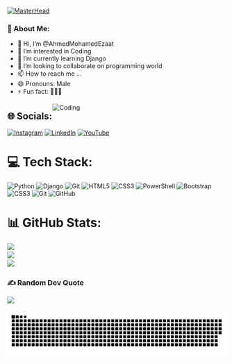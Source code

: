 [![MasterHead](https://camo.githubusercontent.com/700f2ecd2ca652d02ff0705ebdf8c4ee71dfbbe0d67fc02950f84eb251242ab9/68747470733a2f2f666972656261736573746f726167652e676f6f676c65617069732e636f6d2f76302f622f666c6578692d636f64696e672e61707073706f742e636f6d2f6f2f64656d706769372d35323066386435662d363364342d343435332d383832322d6462633134396165323766382e6769663f616c743d6d6564696126746f6b656e3d39316330633762322d393363332d343032392d623031312d316138373033633537333064)](https://ww38.rishavchanda.io/)

### 💫 About Me:
- 👋 Hi, I’m @AhmedMohamedEzaat
- 👀 I’m interested in Coding
- 🌱 I’m currently learning Django
- 💞️ I’m looking to collaborate on programming world
- 📫 How to reach me ...
- 😄 Pronouns: Male
- ⚡ Fun fact: 🌵🐱‍💻


<img align="right" alt="Coding" width="400" src="https://cdn.dribbble.com/users/1162077/screenshots/3848914/programmer.gif">



## 🌐 Socials:
[![Instagram](https://img.shields.io/badge/Instagram-%23E4405F.svg?logo=Instagram&logoColor=white)](https://instagram.com/https://www.Instagram.com/ahmed_m.ezaat ) [![LinkedIn](https://img.shields.io/badge/LinkedIn-%230077B5.svg?logo=linkedin&logoColor=white)](https://linkedin.com/in/https://www.linkedin.com/in/ahmed-mohamed-346b1a320/) [![YouTube](https://img.shields.io/badge/YouTube-%23FF0000.svg?logo=YouTube&logoColor=white)](https://www.youtube.com/@-nano) 


# 💻 Tech Stack:
![Python](https://img.shields.io/badge/python-3670A0?style=for-the-badge&logo=python&logoColor=ffdd54) ![Django](https://img.shields.io/badge/django-%23092E20.svg?style=for-the-badge&logo=django&logoColor=white) ![Git](https://img.shields.io/badge/git-%23F05033.svg?style=for-the-badge&logo=git&logoColor=white) ![HTML5](https://img.shields.io/badge/html5-%23E34F26.svg?style=for-the-badge&logo=html5&logoColor=white) ![CSS3](https://img.shields.io/badge/css3-%231572B6.svg?style=for-the-badge&logo=css3&logoColor=white) ![PowerShell](https://img.shields.io/badge/PowerShell-%235391FE.svg?style=for-the-badge&logo=powershell&logoColor=white) ![Bootstrap](https://img.shields.io/badge/bootstrap-%238511FA.svg?style=for-the-badge&logo=bootstrap&logoColor=white) ![CSS3](https://img.shields.io/badge/css3-%231572B6.svg?style=for-the-badge&logo=css3&logoColor=white) ![Git](https://img.shields.io/badge/git-%23F05033.svg?style=for-the-badge&logo=git&logoColor=white) ![GitHub](https://img.shields.io/badge/github-%23121011.svg?style=for-the-badge&logo=github&logoColor=white)


# 📊 GitHub Stats:
![](https://github-readme-stats.vercel.app/api?username=AhmedMohamedEzaat&theme=radical&hide_border=true&include_all_commits=true&count_private=true)<br/>
![](https://github-readme-streak-stats.herokuapp.com/?user=AhmedMohamedEzaat&theme=radical&hide_border=true)<br/>
![](https://github-readme-stats.vercel.app/api/top-langs/?username=AhmedMohamedEzaat&theme=radical&hide_border=true&include_all_commits=true&count_private=true&layout=compact)


  
### ✍️ Random Dev Quote
![](https://quotes-github-readme.vercel.app/api?type=horizontal&theme=radical)


 
 <img src="https://raw.githubusercontent.com/pythondeveloper6/pythondeveloper6/output/snake.svg" alt="Snake animation" />

<br/>



<!-- Proudly created with GPRM ( https://gprm.itsvg.in ) -->
<!---
AhmedMohamedEzaat/AhmedMohamedEzaat is a ✨ special ✨ repository because its `README.md` (this file) appears on your GitHub profile.
You can click the Preview link to take a look at your changes.
--->
